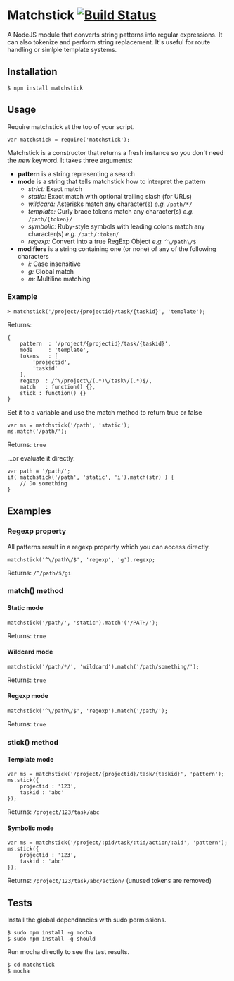 # Matchstick [![Build Status](https://travis-ci.org/edj-boston/matchstick.svg?branch=master)](https://travis-ci.org/edj-boston/matchstick)

A NodeJS module that converts string patterns into regular expressions. It can also tokenize and perform string replacement. It's useful for route handling or simlple template systems.


Installation
------------

	$ npm install matchstick


Usage
-----

Require matchstick at the top of your script.

	var matchstick = require('matchstick');

Matchstick is a constructor that returns a fresh instance so you don't need the _new_ keyword. It takes three arguments:	

* __pattern__ is a string representing a search
* __mode__ is a string that tells matchstick how to interpret the pattern
	* _strict:_ Exact match
	* _static:_ Exact match with optional trailing slash (for URLs)
	* _wildcard:_ Asterisks match any character(s) _e.g._ `/path/*/`
	* _template:_ Curly brace tokens match any character(s) _e.g._ `/path/{token}/`
	* _symbolic:_ Ruby-style symbols with leading colons match any character(s) _e.g._ `/path/:token/`
	* _regexp:_ Convert into a true RegExp Object _e.g._ `^\/path\/$`
* __modifiers__ is a string containing one (or none) of any of the following characters
	* _i:_ Case insensitive
	* _g:_ Global match
	* _m:_ Multiline matching

### Example

	> matchstick('/project/{projectid}/task/{taskid}', 'template');

Returns:

	{
		pattern  : '/project/{projectid}/task/{taskid}',
		mode     : 'template',
		tokens   : [
			'projectid',
			'taskid'
		],
		regexp  : /^\/project\/(.*)\/task\/(.*)$/,
		match   : function() {},
		stick : function() {}
	}

Set it to a variable and use the match method to return true or false

	var ms = matchstick('/path', 'static');
	ms.match('/path/');

Returns: `true`


...or evaluate it directly.

	var path = '/path/';
	if( matchstick('/path', 'static', 'i').match(str) ) {
		// Do something
	}


Examples
--------

### Regexp property

All patterns result in a regexp property which you can access directly.

	matchstick('^\/path\/$', 'regexp', 'g').regexp;

Returns: `/^/path/$/gi`

### match() method

#### Static mode

	matchstick('/path/', 'static').match'('/PATH/');

Returns: `true`

#### Wildcard mode

	matchstick('/path/*/', 'wildcard').match('/path/something/');

Returns: `true`

#### Regexp mode

	matchstick('^\/path\/$', 'regexp').match('/path/');

Returns: `true`

### stick() method

#### Template mode

	var ms = matchstick('/project/{projectid}/task/{taskid}', 'pattern');
	ms.stick({
		projectid : '123', 
		taskid : 'abc'
	});

Returns: `/project/123/task/abc`

#### Symbolic mode

	var ms = matchstick('/project/:pid/task/:tid/action/:aid', 'pattern');
	ms.stick({
		projectid : '123', 
		taskid : 'abc'
	});

Returns: `/project/123/task/abc/action/` (unused tokens are removed)


Tests
-----

Install the global dependancies with sudo permissions.

	$ sudo npm install -g mocha
	$ sudo npm install -g should


Run mocha directly to see the test results.

	$ cd matchstick
	$ mocha